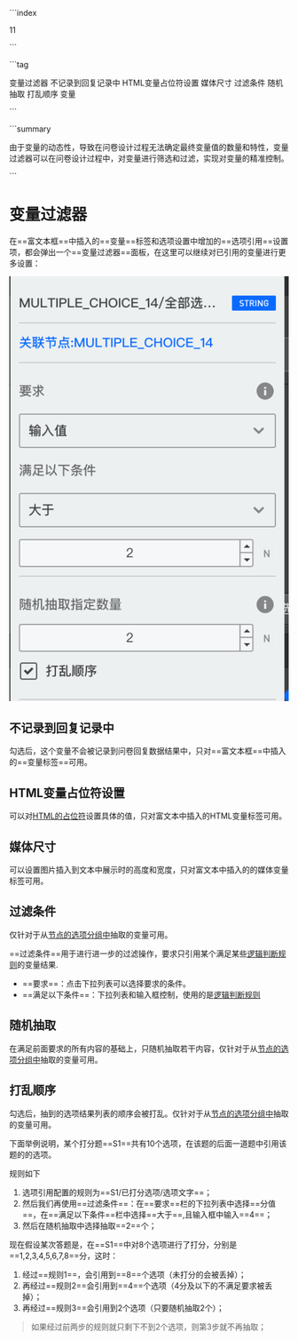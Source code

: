 \```index

11

\```

\```tag

变量过滤器 不记录到回复记录中 HTML变量占位符设置 媒体尺寸 过滤条件 随机抽取 打乱顺序 变量

\```

\```summary

由于变量的动态性，导致在问卷设计过程无法确定最终变量值的数量和特性，变量过滤器可以在问卷设计过程中，对变量进行筛选和过滤，实现对变量的精准控制。

\```

# 变量过滤器

在==富文本框==中插入的==变量==标签和选项设置中增加的==选项引用==设置项，都会弹出一个==变量过滤器==面板，在这里可以继续对已引用的变量进行更多设置：

<img src='./assets/11variableFilter/var-filter.png'>

## 不记录到回复记录中

勾选后，这个变量不会被记录到问卷回复数据结果中，只对==富文本框==中插入的==变量标签==可用。

## HTML变量占位符设置

可以对[HTML的占位符](./07htmlVariable.md#HTML占位符)设置具体的值，只对富文本中插入的HTML变量标签可用。

## 媒体尺寸

可以设置图片插入到文本中展示时的高度和宽度，只对富文本中插入的的媒体变量标签可用。

## 过滤条件

仅针对于从[节点的选项分组中](./08implictVariable.md#节点中抽取的常用变量组)抽取的变量可用。

==过滤条件==用于进行进一步的过滤操作，要求只引用某个满足某些[逻辑判断规则](../17advancedFunction/advancedLogicSetting/02logicRule.md)的变量结果.

+ ==要求==：点击下拉列表可以选择要求的条件。
+ ==满足以下条件==：下拉列表和输入框控制，使用的是[逻辑判断规则](../17advancedFunction/advancedLogicSetting/02logicRule.md)

## 随机抽取

在满足前面要求的所有内容的基础上，只随机抽取若干内容，仅针对于从[节点的选项分组中](./08implictVariable.md#节点中抽取的常用变量组)抽取的变量可用。

## 打乱顺序

勾选后，抽到的选项结果列表的顺序会被打乱。仅针对于从[节点的选项分组中](./08implictVariable.md#节点中抽取的常用变量组)抽取的变量可用。

下面举例说明，某个打分题==S1==共有10个选项，在该题的后面一道题中引用该题的的选项。

规则如下
1. 选项引用配置的规则为==S1/已打分选项/选项文字==；
2. 然后我们再使用==过滤条件==：在==要求==栏的下拉列表中选择==分值==，在==满足以下条件==栏中选择==大于==,且输入框中输入==4==；
3. 然后在随机抽取中选择抽取==2==个；

现在假设某次答题是，在==S1==中对8个选项进行了打分，分别是==1,2,3,4,5,6,7,8==分，这时：
1. 经过==规则1==，会引用到==8==个选项（未打分的会被丢掉）；
2. 再经过==规则2==会引用到==4==个选项（4分及以下的不满足要求被丢掉）；
3. 再经过==规则3==会引用到2个选项（只要随机抽取2个）；
> 如果经过前两步的规则就只剩下不到2个选项，则第3步就不再抽取；
